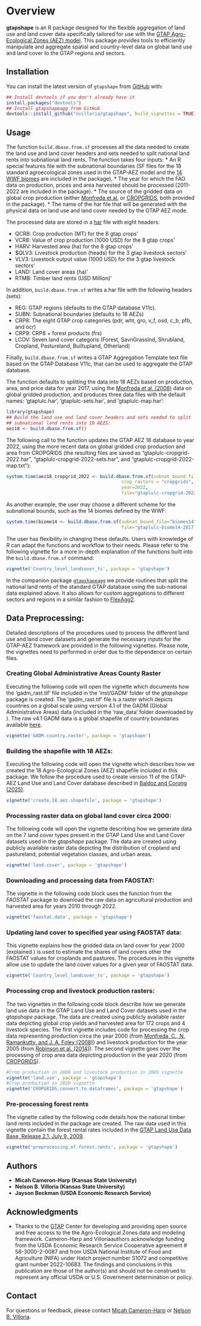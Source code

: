 
<!-- README.md is generated from README.Rmd. Please edit that file -->

# Overview

<!-- badges: start -->

<!-- badges: end -->

**gtapshape** is an R package designed for the flexible aggregation of
land use and land cover data specifically tailored for use with the
[GTAP Agro-Ecological Zones (AEZ)
model](https://www.gtap.agecon.purdue.edu/resources/res_display.asp?RecordID=2605).
This package provides tools to efficiently manipulate and aggregate
spatial and country-level data on global land use and land cover to the
GTAP regions and sectors.

## Installation

You can install the latest version of `gtapshape` from
[GitHub](https://github.com/) with:

``` r
## Install devtools if you don't already have it
install.packages("devtools")
## Install gtapshapeagg from GitHub
devtools::install_github("nvilloria/gtapshape", build_vignettes = TRUE)
```

## Usage

The function `build.dbase.from.sf` processes all the data needed to
create the land use and land cover headers and sets needed to split
national land rents into subnational land rents. The function takes four
inputs: \* An R special features file with the subnational boundaries
(SF files for the 18 standard agroecological zones used in the GTAP-AEZ
model and the [14 WWF
biomes](https://en.wikipedia.org/wiki/List_of_terrestrial_ecoregions_(WWF))
are included in the package), \* The year for which the FAO data on
production, prices and area harvested should be processed (2011-2022 are
included in the package). \* The source of the gridded data on global
crop production (either [Monfreda et
al.](https://agupubs.onlinelibrary.wiley.com/doi/full/10.1029/2007GB002947)
or [CROPGRIDS](https://www.nature.com/articles/s41597-024-03247-7), both
provided in the package). \* The name of the har file that will be
generated with the physical data on land use and land cover needed by
the GTAP AEZ mode.

The processed data are stored in a
[har](https://www.copsmodels.com/webhelp/rungtap/index.html?hc_harfiles.htm)
file with eight headers:

- QCR8: Crop production (MT) for the 8 gtap crops’
- VCR8: Value of crop production (1000 USD) for the 8 gtap crops’
- HARV: Harvested area (ha) for the 8 gtap crops’
- \$QLV3: Livestock production (heads) for the 3 gtap livestock sectors’
- VLV3: Livestock output value (1000 USD) for the 3 gtap livestock
  sectors’
- LAND: Land cover areas (ha)’
- RTMB: Timber land rents (USD Million)’

In addition, `build.dbase.from.sf` writes a har file with the following
headers (sets):

- REG: GTAP regions (defaults to the GTAP database V11c).
- SUBN: Subnational boundaries (defaults to 18 AEZs)
- CRP8: The eight GTAP crop categories (pdr, wht, gro, v_f, osd, c_b,
  pfb, and ocr)
- CRP9: CRP8 + forest products (frs)
- LCOV: Seven land cover categoris (Forest, SavnGrasslnd, Shrubland,
  Cropland, Pastureland, Builtupland, Otherland)

Finally, `build.dbase.from.sf` writes a GTAP Aggregation Template text
file based on the GTAP Database V11c, that can be used to aggregate the
GTAP database.

The function defaults to splitting the data into 18 AEZs based on
production, area, and price data for year 2017, using the [Monfreda et
al. (2008)](https://doi.org/10.1029/2007GB002947) data on global gridded
production, and produces three data files with the default names:
‘gtaplulc.har’, ‘gtaplulc-sets.har’, and ‘gtaplulc-map.har’:

``` r
library(gtapshape)
## Build the land use and land cover headers and sets needed to split
## subnational land rents into 18 AEZS:
aez18 <- build.dbase.from.sf()
```

The following call to the function updates the GTAP AEZ 18 database to
year 2022, using the more recent data on global gridded crop production
and area from CROPGRIDS (the resulting files are saved as
“gtaplulc-cropgrid-2022.har”, “gtaplulc-cropgrid-2022-sets.har”, and
“gtaplulc-cropgrid-2022-map.txt”):

``` r
system.time(aez18_cropgrid_2022 <- build.dbase.from.sf(subnat_bound_file="aez18",
                                           crop_rasters = "cropgrids",
                                           year=2022,
                                           file="gtaplulc-cropgrid-2022.har"))
```

As another example, the user may choose a different scheme for the
subnational bounds, such as the 14 biomes defined by the WWF:

``` r
system.time(biome14 <- build.dbase.from.sf(subnat_bound_file="biomes14",
                                           file="gtaplulc-biome14-2017.har"))
```

The user has flexibility in changing these defaults. Users with
knowledge of R can adapt the functions and workflow to their needs.
Please refer to the following vignette for a more in-depth explanation
of the functions built into the `build.dbase.from.sf` command:

``` r
vignette('Country_level_landcover_ts', package = 'gtapshape')
```

In the companion package
[`gtapshapeagg`](https://github.com/nvilloria/gtapshapeagg) we provide
routines that split the national land rents of the standard GTAP
database using the sub-national data explained above. It also allows for
custom aggregations to different sectors and regions in a similar
fashion to
[FlexAgg2](https://www.gtap.agecon.purdue.edu/databases/flexagg2.asp).

## Data Preprocessing:

Detailed descriptions of the procedures used to process the different
land use and land cover datasets and generate the necessary inputs for
the GTAP-AEZ framework are provided in the following vignettes. Please
note, the vignettes need to performed in order due to the dependence on
certain files.

### Creating Global Administrative Areas County Raster

Executing the following code will open the vignette which documents how
the ‘gadm_rast.tif’ file included in the ‘inst/GADM’ folder of the
*gtapshape* package is created. The ‘gadm_rast.tif’ file is a raster
which depicts countries on a global scale using version 4.1 of the GADM
(Global Administrative Areas) data (included in the ‘raw_data’ folder
downloaded by ). The raw v4.1 GADM data is a global shapefile of country
boundaries available
[here](https://gadm.org/download_world.html#google_vignette).

``` r
vignette('GADM.country.raster', package = 'gtapshape')
```

### Building the shapefile with 18 AEZs:

Executing the following code will open the vignette which describes how
we created the 18 Agro-Ecological Zones (AEZ) shapefile included in this
package. We follow the procedure used to create version 11 of the
GTAP-AEZ Land Use and Land Cover database described in [Baldoz and
Corong
(2025)](https://www.gtap.agecon.purdue.edu/resources/res_display.asp?RecordID=7407).

``` r
vignette('create.18.aez.shapefile', package = 'gtapshape')
```

### Processing raster data on global land cover circa 2000:

The following code will open the vignette describing how we generate
data on the 7 land cover types present in the GTAP Land Use and Land
Cover datasets used in the *gtapshape* package. The data are created
using publicly available raster data depicting the distribution of
cropland and pastureland, potential vegetation classes, and urban areas.

``` r
vignette('land.cover', package = 'gtapshape')
```

### Downloading and processing data from FAOSTAT:

The vignette in the following code block uses the function from the
*FAOSTAT* package to download the raw data on agricultural production
and harvested area for years 2010 through 2022.

``` r
vignette('faostat.data', package = 'gtapshape')
```

### Updating land cover to specified year using FAOSTAT data:

This vignette explains how the gridded data on land cover for year 2000
(explained ) is used to estimate the shares of land covers other the
FAOSTAT values for croplands and pastures. The procedures in this
vignette allow use to update the land cover values for a given year of
FAOSTAT data.

``` r
vignette('Country_level_landcover_ts', package = 'gtapshape')
```

### Processing crop and livestock production rasters:

The two vignettes in the following code block describe how we generate
land use data in the GTAP Land Use and Land Cover datasets used in the
*gtapshape* package. The data are created using publicly available
raster data depicting global crop yields and harvested area for 172
crops and 4 livestock species. The first vignette includes code for
processing the crop data representing production circa the year 2000
(from [Monfreda, C., N. Ramankutty, and J. A. Foley
(2008)](https://doi.org/10.1029/2007GB002947)) and livestock production
for the year 2005 (from [Robinson et
al. (2014)](https://doi.org/10.1371/journal.pone.0096084)). The second
vignette goes over the processing of crop area data depicting production
in the year 2020 (from
[CROPGRIDS](https://doi.org/10.1038/s41597-024-03247-7)).

``` r
#Crop production in 2000 and livestock production in 2005 vignette
vignette('land.use', package = 'gtapshape')
#Crop production in 2020 vignette
vignette('CROPGRIDS.convert.to.dataframes', package = 'gtapshape')
```

### Pre-processing forest rents

The vignette called by the following code details how the national
timber land rents included in the package are created. The raw data used
in this vignette contain the forest rental rates included in the [GTAP
Land Use Data Base, Release 2.1, July 9,
2009](https://www.gtap.agecon.purdue.edu/resources/res_display.asp?RecordID=1900).

``` r
vignette('preprocessing.of.forest.rents', package = 'gtapshape')
```

## Authors

- **Micah Cameron-Harp (Kansas State University)**
- **Nelson B. Villoria (Kansas State University)**
- **Jayson Beckman (USDA Economic Research Service)**

## Acknowledgments

- Thanks to the [GTAP](https://www.gtap.agecon.purdue.edu/) Center for
  developing and providing open source and free access to the the
  Agro-Ecological Zones data and modeling framework. Cameron-Harp and
  Villoriaauthors acknowledge funding from the USDA Economic Research
  Service Cooperative agreement \# 58-3000-2-0087 and from USDA National
  Institute of Food and Agriculture (NIFA) under Hatch project number
  S1072 and competitive grant number 2022-10683. The findings and
  conclusions in this publication are those of the author(s) and should
  not be construed to represent any official USDA or U.S. Government
  determination or policy.

## Contact

For questions or feedback, please contact [Micah
Cameron-Harp](mailto:mcameronharp@ksu.edu) or [Nelson B.
Villoria](mailto:nvilloriap@ksu.edu).
